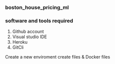 ### boston_house_pricing_ml

### software and tools required
1. Github account
2. Visual studio IDE
3. Heroku
4. GitCli

Create a new enviroment
create files & Docker files

